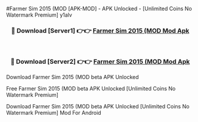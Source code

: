 #Farmer Sim 2015 (MOD [APK-MOD] - APK Unlocked - [Unlimited Coins No Watermark Premium] y1alv



<div align="center">

<h3>🔴 Download [Server1] 👉👉 <a href="https://momento.my/?title=Farmer_Sim_2015_(MOD">Farmer Sim 2015 (MOD Mod Apk</a></h3><br>

<h3>🔴 Download [Server2] 👉👉 <a href="https://momento.my/?title=Farmer_Sim_2015_(MOD">Farmer Sim 2015 (MOD Mod Apk</a></h3>
</div>



Download Farmer Sim 2015 (MOD beta APK Unlocked

Free Farmer Sim 2015 (MOD beta APK Unlocked [Unlimited Coins No Watermark Premium]

Download Farmer Sim 2015 (MOD beta APK Unlocked [Unlimited Coins No Watermark Premium] Mod For Android
